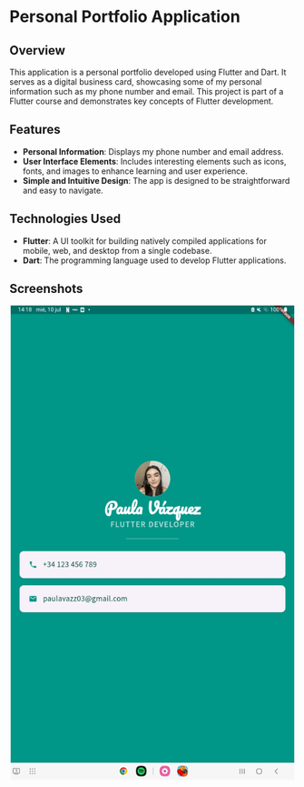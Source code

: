 # Personal Portfolio Application

## Overview
This application is a personal portfolio developed using Flutter and Dart. It serves as a digital business card, showcasing some of my personal information such as my phone number and email. This project is part of a Flutter course and demonstrates key concepts of Flutter development.

## Features
- **Personal Information**: Displays my phone number and email address.
- **User Interface Elements**: Includes interesting elements such as icons, fonts, and images to enhance learning and user experience.
- **Simple and Intuitive Design**: The app is designed to be straightforward and easy to navigate.
## Technologies Used
- **Flutter**: A UI toolkit for building natively compiled applications for mobile, web, and desktop from a single codebase.
- **Dart**: The programming language used to develop Flutter applications.
## Screenshots
<p align="center">
  <img src="images/screenshot.jpg" alt="Screenshot of the application" width="500" />
</p>
